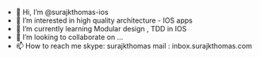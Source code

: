 - 👋 Hi, I’m @surajkthomas-ios
- 👀 I’m interested in high quality architecture - IOS apps
- 🌱 I’m currently learning Modular design , TDD in IOS
- 💞️ I’m looking to collaborate on ...
- 📫 How to reach me  skype: surajkthomas
mail : inbox.surajkthomas.com

<!---
surajkthomas-ios/surajkthomas-ios is a ✨ special ✨ repository because its `README.md` (this file) appears on your GitHub profile.
You can click the Preview link to take a look at your changes.
--->

